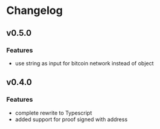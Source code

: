 # Changelog

## v0.5.0
### Features
- use string as input for bitcoin network instead of object

## v0.4.0
### Features
- complete rewrite to Typescript
- added support for proof signed with address
